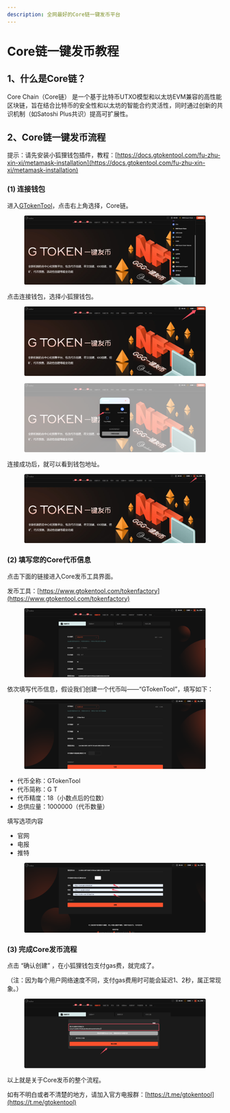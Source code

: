 ```yaml
---
description: ‌‌全网最好的Core链一键发币平台
---
```


# ‌‌Core链一键发币教程

## 1、什么是‌‌Core链？ <a href="#id-1-jie-shao" id="id-1-jie-shao"></a>

Core Chain（Core链） 是一个基于比特币UTXO模型和以太坊EVM兼容的高性能区块链，旨在结合比特币的安全性和以太坊的智能合约灵活性，同时通过创新的共识机制（如Satoshi Plus共识）提高可扩展性。

## 2、Core链一键发币流程 <a href="#id-2-cao-zuo-bu-zhou" id="id-2-cao-zuo-bu-zhou"></a>

提示：请先安装小狐狸钱包插件，教程：[https://docs.gtokentool.com/fu-zhu-xin-xi/metamask-installation](https://docs.gtokentool.com/fu-zhu-xin-xi/metamask-installation)

### **(1) 连接钱包**

进入[GTokenTool](https://www.gtokentool.com)，点击右上角选择，Core链。

<figure><img src="../.gitbook/assets/1 (40).png" alt=""><figcaption></figcaption></figure>

点击连接钱包，选择小狐狸钱包。

<figure><img src="../.gitbook/assets/2 (35).png" alt=""><figcaption></figcaption></figure>

<figure><img src="../.gitbook/assets/3 (31).png" alt=""><figcaption></figcaption></figure>

连接成功后，就可以看到钱包地址。

<figure><img src="../.gitbook/assets/4 (27).png" alt=""><figcaption></figcaption></figure>

### **(2) 填写您的**Core**代币信息**

点击下面的链接进入Core发币工具界面。

发币工具：[https://www.gtokentool.com/tokenfactory](https://www.gtokentool.com/tokenfactory)

<figure><img src="../.gitbook/assets/5 (25).png" alt=""><figcaption></figcaption></figure>

依次填写代币信息，假设我们创建一个代币叫——“GTokenTool”，填写如下：

<figure><img src="../.gitbook/assets/6 (24).png" alt=""><figcaption></figcaption></figure>

* 代币全称：GTokenTool
* 代币简称：G T
* 代币精度：18（小数点后的位数）
* 总供应量：1000000（代币数量）

填写选项内容

* 官网
* 电报
* 推特

<figure><img src="../.gitbook/assets/7 (18).png" alt=""><figcaption></figcaption></figure>

### **(3) 完成**Core**发币流程**

点击 “确认创建” ，在小狐狸钱包支付gas费，就完成了。

（注：因为每个用户网络速度不同，支付gas费用时可能会延迟1、2秒，属正常现象。）

<figure><img src="../.gitbook/assets/8 (14).png" alt=""><figcaption></figcaption></figure>

以上就是关于Core发币的整个流程。



如有不明白或者不清楚的地方，请加入官方电报群：[https://t.me/gtokentool](https://t.me/gtokentool)
